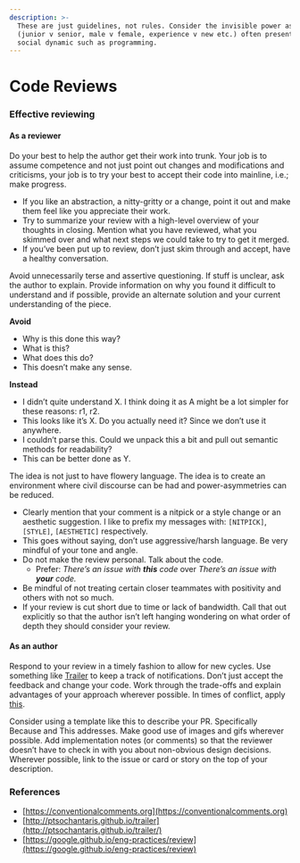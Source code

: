 ```yaml
---
description: >-
  These are just guidelines, not rules. Consider the invisible power asymmetries
  (junior v senior, male v female, experience v new etc.) often present during a
  social dynamic such as programming.
---
```


# Code Reviews

### Effective reviewing

#### As a reviewer

Do your best to help the author get their work into trunk. Your job is to assume competence and not just point out changes and modifications and criticisms, your job is to try your best to accept their code into mainline, i.e.; make progress.

* If you like an abstraction, a nitty-gritty or a change, point it out and make them feel like you appreciate their work. 
* Try to summarize your review with a high-level overview of your thoughts in closing. Mention what you have reviewed, what you skimmed over and what next steps we could take to try to get it merged. 
* If you’ve been put up to review, don’t just skim through and accept, have a healthy conversation.

Avoid unnecessarily terse and assertive questioning. If stuff is unclear, ask the author to explain. Provide information on why you found it difficult to understand and if possible, provide an alternate solution and your current understanding of the piece.

**Avoid**

* Why is this done this way? 
* What is this? 
* What does this do? 
* This doesn’t make any sense.

**Instead**

* I didn’t quite understand X. I think doing it as A might be a lot simpler for these reasons: r1, r2. 
* This looks like it’s X. Do you actually need it? Since we don’t use it anywhere. 
* I couldn’t parse this. Could we unpack this a bit and pull out semantic methods for readability? 
* This can be better done as Y.

The idea is not just to have flowery language. The idea is to create an environment where civil discourse can be had and power-asymmetries can be reduced.

* Clearly mention that your comment is a nitpick or a style change or an aesthetic suggestion. I like to prefix my messages with: `[NITPICK]`, `[STYLE]`, `[AESTHETIC]` respectively. 
* This goes without saying, don’t use aggressive/harsh language. Be very mindful of your tone and angle.
* Do not make the review personal. Talk about the code.
  * Prefer: _There’s an issue with **this** code_ over _There’s an issue with **your** code._ 
* Be mindful of not treating certain closer teammates with positivity and others with not so much. 
* If your review is cut short due to time or lack of bandwidth. Call that out explicitly so that the author isn’t left hanging wondering on what order of depth they should consider your review.

#### **As an author**

Respond to your review in a timely fashion to allow for new cycles. Use something like [Trailer](http://ptsochantaris.github.io/trailer) to keep a track of notifications. Don’t just accept the feedback and change your code. Work through the trade-offs and explain advantages of your approach wherever possible. In times of conflict, apply [this](https://google.github.io/eng-practices/review/reviewer/standard.html#conflicts).

Consider using a template like this to describe your PR. Specifically Because and This addresses. Make good use of images and gifs wherever possible. Add implementation notes (or comments) so that the reviewer doesn’t have to check in with you about non-obvious design decisions. Wherever possible, link to the issue or card or story on the top of your description.

### References

* [https://conventionalcomments.org](https://conventionalcomments.org)
* [http://ptsochantaris.github.io/trailer](http://ptsochantaris.github.io/trailer/)
* [https://google.github.io/eng-practices/review](https://google.github.io/eng-practices/review)
